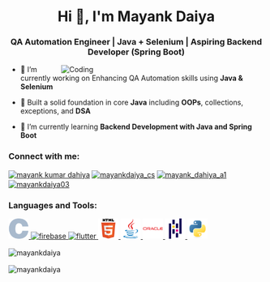 <h1 align="center">Hi 👋, I'm Mayank Daiya</h1>
<h3 align="center">QA Automation Engineer | Java + Selenium | Aspiring Backend Developer (Spring Boot)</h3>

<img align="right" alt="Coding" width="400" src="https://cdn.dribbble.com/users/1162077/screenshots/3792792/programmer.png">

- 🔭 I’m currently working on Enhancing QA Automation skills using **Java & Selenium**

- 🤝 Built a solid foundation in core **Java** including **OOPs**, collections, exceptions, and **DSA**

- 🌱 I’m currently learning **Backend Development with Java and Spring Boot**

<h3 align="left">Connect with me:</h3>
<p align="left">
<a href="https://www.linkedin.com/in/mayankdaiya03" target="blank"><img align="center" src="https://raw.githubusercontent.com/rahuldkjain/github-profile-readme-generator/master/src/images/icons/Social/linked-in-alt.svg" alt="mayank kumar dahiya" height="30" width="40" /></a>
<a href="https://www.codechef.com/users/mayankdaiya_cs" target="blank"><img align="center" src="https://cdn.jsdelivr.net/npm/simple-icons@3.1.0/icons/codechef.svg" alt="mayankdaiya_cs" height="30" width="40" /></a>
<a href="https://www.hackerrank.com/mayank_dahiya_a2" target="blank"><img align="center" src="https://raw.githubusercontent.com/rahuldkjain/github-profile-readme-generator/master/src/images/icons/Social/hackerrank.svg" alt="mayank_dahiya_a1" height="30" width="40" /></a>
<a href="https://www.leetcode.com/mayankdaiya03" target="blank"><img align="center" src="https://raw.githubusercontent.com/rahuldkjain/github-profile-readme-generator/master/src/images/icons/Social/leet-code.svg" alt="mayankdaiya03" height="30" width="40" /></a>
</p>

<h3 align="left">Languages and Tools:</h3>
<p align="left"> <a href="https://www.cprogramming.com/" target="_blank" rel="noreferrer"> <img src="https://raw.githubusercontent.com/devicons/devicon/master/icons/c/c-original.svg" alt="c" width="40" height="40"/> </a> <a href="https://firebase.google.com/" target="_blank" rel="noreferrer"> <img src="https://www.vectorlogo.zone/logos/firebase/firebase-icon.svg" alt="firebase" width="40" height="40"/> </a> <a href="https://flutter.dev" target="_blank" rel="noreferrer"> <img src="https://www.vectorlogo.zone/logos/flutterio/flutterio-icon.svg" alt="flutter" width="40" height="40"/> </a> <a href="https://www.w3.org/html/" target="_blank" rel="noreferrer"> <img src="https://raw.githubusercontent.com/devicons/devicon/master/icons/html5/html5-original-wordmark.svg" alt="html5" width="40" height="40"/> </a> <a href="https://www.java.com" target="_blank" rel="noreferrer"> <img src="https://raw.githubusercontent.com/devicons/devicon/master/icons/java/java-original.svg" alt="java" width="40" height="40"/> </a> <a href="https://www.oracle.com/" target="_blank" rel="noreferrer"> <img src="https://raw.githubusercontent.com/devicons/devicon/master/icons/oracle/oracle-original.svg" alt="oracle" width="40" height="40"/> </a> <a href="https://pandas.pydata.org/" target="_blank" rel="noreferrer"> <img src="https://raw.githubusercontent.com/devicons/devicon/2ae2a900d2f041da66e950e4d48052658d850630/icons/pandas/pandas-original.svg" alt="pandas" width="40" height="40"/> </a> <a href="https://www.python.org" target="_blank" rel="noreferrer"> <img src="https://raw.githubusercontent.com/devicons/devicon/master/icons/python/python-original.svg" alt="python" width="40" height="40"/> </a> </p>

<p><img align="center" src="https://github-readme-stats.vercel.app/api/top-langs?username=mayankdaiya&show_icons=true&locale=en&layout=compact" alt="mayankdaiya" /></p>

<p><img align="center" src="https://github-readme-streak-stats.herokuapp.com/?user=mayankdaiya&" alt="mayankdaiya" /></p>
